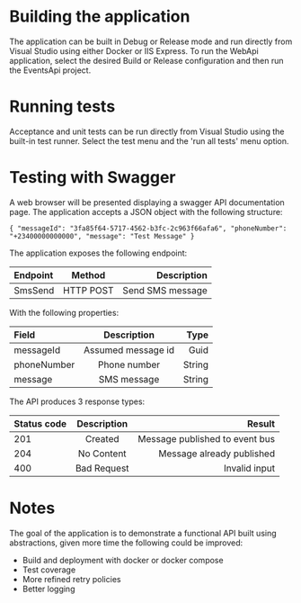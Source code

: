 # Building the application

The application can be built in Debug or Release mode and run directly from Visual Studio using either Docker or IIS Express. To run the WebApi application, select the desired Build or Release configuration and then run the EventsApi project. 

# Running tests

Acceptance and unit tests can be run directly from Visual Studio using the built-in test runner. Select the test menu and the 'run all tests' menu option.

# Testing with Swagger
A web browser will be presented displaying a swagger API documentation page. The application accepts a JSON object with the following structure:

`{
  "messageId": "3fa85f64-5717-4562-b3fc-2c963f66afa6",
  "phoneNumber": "+23400000000000",
  "message": "Test Message"
}`

The application exposes the following endpoint:

| Endpoint      | Method | Description     |
| :---        |    :----:    |          ---: |
| SmsSend      | HTTP POST        | Send SMS message   |

With the following properties:

| Field      | Description | Type     |
| :---        |    :----:    |          ---: |
| messageId      | Assumed message id        | Guid   |
| phoneNumber   | Phone number        | String      |
| message   | SMS message        | String      |

The API produces 3 response types:

| Status code     | Description | Result     |
| :---        |    :----:    |          ---: |
| 201     | Created        | Message published to event bus   |
| 204   | No Content        | Message already published      |
| 400   | Bad Request        | Invalid input      |

# Notes

The goal of the application is to demonstrate a functional API built using abstractions, given more time the following could be improved:

- Build and deployment with docker or docker compose 
- Test coverage
- More refined retry policies
- Better logging
